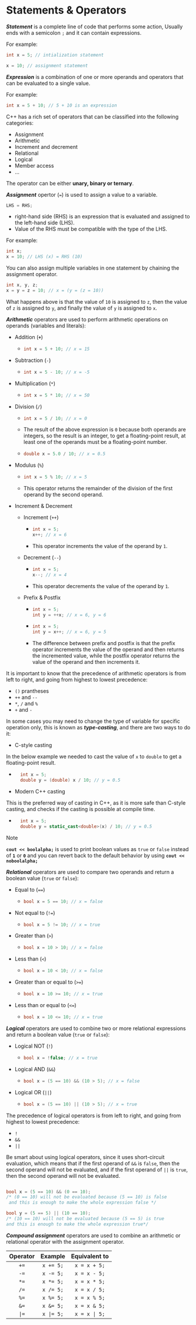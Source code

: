 # Statements & Operators

***Statement*** is a complete line of code that performs some action, Usually ends with a semicolon `;` and it can contain expressions.

For example:

```cpp
int x = 5; // intialization statement

x = 10; // assignment statement
```

***Expression*** is a combination of one or more operands and operators that can be evaluated to a single value.

For example:

```cpp
int x = 5 + 10; // 5 + 10 is an expression
```

C++ has a rich set of operators that can be classified into the following categories:

- Assignment
- Arithmetic
- Increment and decrement
- Relational
- Logical
- Member access
- ...

The operator can be either **unary, binary or ternary**.

***Assignment*** opertor (`=`) is used to assign a value to a variable.

```cpp
LHS = RHS;
```

- right-hand side (RHS) is an expression that is evaluated and assigned to the left-hand side (LHS).
- Value of the RHS must be compatible with the type of the LHS.

For example:

```cpp
int x; 
x = 10; // LHS (x) = RHS (10)
```

You can also assign multiple variables in one statement by chaining the assignment operator.

```cpp
int x, y, z;
x = y = z = 10; // x = (y = (z = 10))
```

What happens above is that the value of `10` is assigned to `z`, then the value of `z` is assigned to `y`, and finally the value of `y` is assigned to `x`.

***Arithmetic*** operators are used to perform arithmetic operations on operands (variables and literals):

- Addition (**`+`**)

  - ```cpp
    int x = 5 + 10; // x = 15
    ```

- Subtraction (`-`)

  - ```cpp
    int x = 5 - 10; // x = -5
    ```

- Multiplication (`*`)

  - ```cpp
    int x = 5 * 10; // x = 50
    ```

- Division (`/`)

  - ```cpp
    int x = 5 / 10; // x = 0
    ```

  - The result of the above expression is `0` because both operands are integers, so the result is an integer, to get a floating-point result, at least one of the operands must be a floating-point number.

  - ```cpp
    double x = 5.0 / 10; // x = 0.5
    ```

- Modulus (`%`)

  - ```cpp
    int x = 5 % 10; // x = 5
    ```

  - This operator returns the remainder of the division of the first operand by the second operand.

- Increment & Decrement

  - Increment (`++`)

    - ```cpp
      int x = 5;
      x++; // x = 6
      ```

    - This operator increments the value of the operand by `1`.

  - Decrement (`--`)

    - ```cpp
      int x = 5;
      x--; // x = 4
      ```

    - This operator decrements the value of the operand by `1`.

  - Prefix & Postfix

    - ```cpp
      int x = 5;
      int y = ++x; // x = 6, y = 6
      ```

    - ```cpp
      int x = 5;
      int y = x++; // x = 6, y = 5
      ```

    - The difference between prefix and postfix is that the prefix operator increments the value of the operand and then returns the incremented value, while the postfix operator returns the value of the operand and then increments it.

It is important to know that the precedence of arithmetic operators is from left to right,  and going from highest to lowest precedence:

- `()` prantheses
- `++` and `--`
- `*`, `/` and `%`
- `+` and `-`

In some cases you may need to change the type of variable for specific operation only, this is known as ***type-casting***, and there are two ways to do it:

- C-style casting

In the below example we needed to cast the value of `x` to `double` to get a floating-point result.

- ```cpp
    int x = 5;
    double y = (double) x / 10; // y = 0.5
    ```

- Modern C++ casting

This is the preferred way of casting in C++, as it is more safe than C-style casting, and checks if the casting is possible at compile time.

- ```cpp
    int x = 5;
    double y = static_cast<double>(x) / 10; // y = 0.5
    ```

>[!NOTE]
> **`cout << boolalpha;`** is used to print boolean values as `true` or `false` instead of **`1`** or **`0`** and you can revert back to the default behavior by using **`cout << noboolalpha;`**

***Relational*** operators are used to compare two operands and return a boolean value (`true` or `false`):

- Equal to (`==`)

  - ```cpp
    bool x = 5 == 10; // x = false
    ```

- Not equal to (`!=`)

  - ```cpp
    bool x = 5 != 10; // x = true
    ```

- Greater than (`>`)
  
  - ```cpp
    bool x = 10 > 10; // x = false
    ```

- Less than (`<`)

  - ```cpp
    bool x = 10 < 10; // x = false
    ```

- Greater than or equal to (`>=`)

  - ```cpp
    bool x = 10 >= 10; // x = true
    ```

- Less than or equal to (`<=`)

  - ```cpp
    bool x = 10 <= 10; // x = true
    ```

***Logical*** operators are used to combine two or more relational expressions and return a boolean value (`true` or `false`):

- Logical NOT (`!`)

  - ```cpp
    bool x = !false; // x = true
    ```

- Logical AND (`&&`)

  - ```cpp
    bool x = (5 == 10) && (10 > 5); // x = false
    ```

- Logical OR (`||`)

  - ```cpp
    bool x = (5 == 10) || (10 > 5); // x = true
    ```

The precedence of logical operators is from left to right, and going from highest to lowest precedence:

- `!`
- `&&`
- `||`

Be smart about using logical operators, since it uses short-circuit evaluation, which means that if the first operand of `&&` is `false`, then the second operand will not be evaluated, and if the first operand of `||` is `true`, then the second operand will not be evaluated.

```cpp

bool x = (5 == 10) && (0 == 10); 
/* (0 == 10) will not be evaluated because (5 == 10) is false
 and this is enough to make the whole expression false */

bool y = (5 == 5) || (10 == 10);
/* (10 == 10) will not be evaluated because (5 == 5) is true 
and this is enough to make the whole expression true*/
```

***Compound assignment*** operators are used to combine an arithmetic or relational operator with the assignment operator.

| Operator | Example | Equivalent to |
| :---: | :---: | :---: |
| `+=` | `x += 5;` | `x = x + 5;` |
| `-=` | `x -= 5;` | `x = x - 5;` |
| `*=` | `x *= 5;` | `x = x * 5;` |
| `/=` | `x /= 5;` | `x = x / 5;` |
| `%=` | `x %= 5;` | `x = x % 5;` |
| `&=` | `x &= 5;` | `x = x & 5;` |
| `\|=` | `x \|= 5;` | `x = x \| 5;` |
